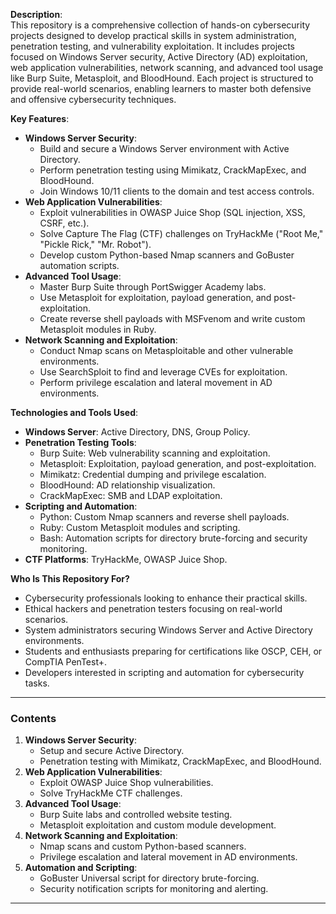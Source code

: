 **Description**:  
This repository is a comprehensive collection of hands-on cybersecurity projects designed to develop practical skills in system administration, penetration testing, and vulnerability exploitation. It includes projects focused on Windows Server security, Active Directory (AD) exploitation, web application vulnerabilities, network scanning, and advanced tool usage like Burp Suite, Metasploit, and BloodHound. Each project is structured to provide real-world scenarios, enabling learners to master both defensive and offensive cybersecurity techniques.  

**Key Features**:  
- **Windows Server Security**:  
  - Build and secure a Windows Server environment with Active Directory.  
  - Perform penetration testing using Mimikatz, CrackMapExec, and BloodHound.  
  - Join Windows 10/11 clients to the domain and test access controls.  
- **Web Application Vulnerabilities**:  
  - Exploit vulnerabilities in OWASP Juice Shop (SQL injection, XSS, CSRF, etc.).  
  - Solve Capture The Flag (CTF) challenges on TryHackMe ("Root Me," "Pickle Rick," "Mr. Robot").  
  - Develop custom Python-based Nmap scanners and GoBuster automation scripts.  
- **Advanced Tool Usage**:  
  - Master Burp Suite through PortSwigger Academy labs.  
  - Use Metasploit for exploitation, payload generation, and post-exploitation.  
  - Create reverse shell payloads with MSFvenom and write custom Metasploit modules in Ruby.  
- **Network Scanning and Exploitation**:  
  - Conduct Nmap scans on Metasploitable and other vulnerable environments.  
  - Use SearchSploit to find and leverage CVEs for exploitation.  
  - Perform privilege escalation and lateral movement in AD environments.  

**Technologies and Tools Used**:  
- **Windows Server**: Active Directory, DNS, Group Policy.  
- **Penetration Testing Tools**:  
  - Burp Suite: Web vulnerability scanning and exploitation.  
  - Metasploit: Exploitation, payload generation, and post-exploitation.  
  - Mimikatz: Credential dumping and privilege escalation.  
  - BloodHound: AD relationship visualization.  
  - CrackMapExec: SMB and LDAP exploitation.  
- **Scripting and Automation**:  
  - Python: Custom Nmap scanners and reverse shell payloads.  
  - Ruby: Custom Metasploit modules and scripting.  
  - Bash: Automation scripts for directory brute-forcing and security monitoring.  
- **CTF Platforms**: TryHackMe, OWASP Juice Shop.  

**Who Is This Repository For?**  
- Cybersecurity professionals looking to enhance their practical skills.  
- Ethical hackers and penetration testers focusing on real-world scenarios.  
- System administrators securing Windows Server and Active Directory environments.  
- Students and enthusiasts preparing for certifications like OSCP, CEH, or CompTIA PenTest+.  
- Developers interested in scripting and automation for cybersecurity tasks.  

---

### **Contents**  
1. **Windows Server Security**:  
   - Setup and secure Active Directory.  
   - Penetration testing with Mimikatz, CrackMapExec, and BloodHound.  
2. **Web Application Vulnerabilities**:  
   - Exploit OWASP Juice Shop vulnerabilities.  
   - Solve TryHackMe CTF challenges.  
3. **Advanced Tool Usage**:  
   - Burp Suite labs and controlled website testing.  
   - Metasploit exploitation and custom module development.  
4. **Network Scanning and Exploitation**:  
   - Nmap scans and custom Python-based scanners.  
   - Privilege escalation and lateral movement in AD environments.  
5. **Automation and Scripting**:  
   - GoBuster Universal script for directory brute-forcing.  
   - Security notification scripts for monitoring and alerting.  

---


